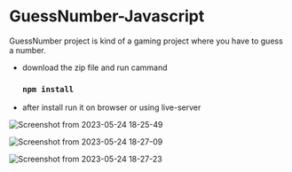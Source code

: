 # GuessNumber-Javascript
GuessNumber project is kind of a gaming project where you have to guess a number. 

* download the zip file and run cammand
    ### `npm install`
   
 * after install run it on browser or using live-server  

![Screenshot from 2023-05-24 18-25-49](https://github.com/minalisahu/GuessNumber-Javascript/assets/84183828/b5b2dd3f-854e-47ad-94d1-22a776b968b8)


![Screenshot from 2023-05-24 18-27-09](https://github.com/minalisahu/GuessNumber-Javascript/assets/84183828/9f8640e9-ddca-4a41-98da-bfa0dfe3543f)


![Screenshot from 2023-05-24 18-27-23](https://github.com/minalisahu/GuessNumber-Javascript/assets/84183828/751bbcbb-d30e-4e69-b568-1f71a379b1ed)
